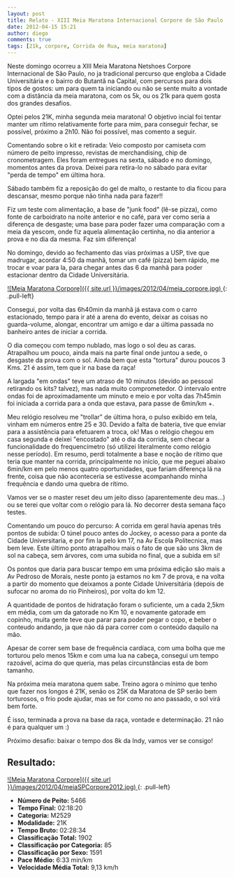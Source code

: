 ```yaml
---
layout: post
title: Relato - XIII Meia Maratona Internacional Corpore de São Paulo
date: 2012-04-15 15:21
author: diego
comments: true
tags: [21k, corpore, Corrida de Rua, meia maratona]
---
```

Neste domingo ocorreu a XIII Meia Maratona Netshoes Corpore Internacional de São Paulo, no ja tradicional percurso que engloba a Cidade Universitária e o bairro do Butantã na Capital, com percursos para dois tipos de gostos: um para quem ta iniciando ou não se sente muito a vontade com a distância da meia maratona, com os 5k, ou os 21k para quem gosta dos grandes desafios.

Optei pelos 21K, minha segunda meia maratona! O objetivo incial foi tentar manter um rítimo relativamente forte para mim, para conseguir fechar, se possível, próximo a 2h10. Não foi possível, mas comento a seguir.

Comentando sobre o kit e retirada: Veio composto por camiseta com número de peito impresso, revistas de merchandising, chip de cronometragem. Eles foram entregues na sexta, sábado e no domingo, momentos antes da prova. Deixei para retira-lo no sábado para evitar "perda de tempo" em última hora.

Sábado também fiz a reposição do gel de malto, o restante to dia ficou para descansar, mesmo porque não tinha nada para fazer!!

Fiz um teste com alimentação, a base de "junk food" (lê-se pizza), como fonte de carboidrato na noite anterior e no café, para ver como seria a diferença de desgaste; uma base para poder fazer uma comparação com a meia da yescom, onde fiz aquela alimentação certinha, no dia anterior a prova e no dia da mesma. Faz sim diferença!

No domingo, devido ao fechamento das vias próximas a USP, tive que madrugar, acordar 4:50 da manhã, tomar um café (pizza) bem rápido, me trocar e voar para la, para chegar antes das 6 da manhã para poder estacionar dentro da Cidade Universitária.

<a href="/images/2012/04/meia_corpore.jpg">
![Meia Maratona Corpore]({{ site.url }}/images/2012/04/meia_corpore.jpg)
</a>
{: .pull-left}

Consegui, por volta das 6h40min da manhã já estava com o carro estacionado, tempo para ir até a arena do evento, deixar as coisas no guarda-volume, alongar, encontrar um amigo e dar a última passada no banheiro antes de iniciar a corrida.

O dia começou com tempo nublado, mas logo o sol deu as caras. Atrapalhou um pouco, ainda mais na parte final onde juntou a sede, o desgaste da prova com o sol. Ainda bem que esta "tortura" durou poucos 3 Kms. 21 é assim, tem que ir na base da raça!

A largada "em ondas" teve um atraso de 10 minutos (devido ao pessoal retirando os kits? talvez), mas nada muito comprometedor. O intervalo entre ondas foi de aproximadamente um minuto e meio e por volta das 7h45min foi iniciada a corrida para a onda que estava, para passe de 6min/km +.

Meu relógio resolveu me "trollar" de última hora, o pulso exibido em tela, vinham em números entre 25 e 30. Devido a falta de bateria, tive que enviar para a assistência para efetuarem a troca, ok! Mas o relógio chegou em casa segunda e deixei "encostado" até o dia da corrida, sem checar a funcionalidade do frequencímetro (só utilizei literalmente como relógio nesse período). Em resumo, perdi totalmente a base e noção de rítimo que teria que manter na corrida, principalmente no início, que me peguei abaixo 6min/km em pelo menos quatro oportunidades, que fariam diferença lá na frente, coisa que não aconteceria se estivesse acompanhando minha frequência e dando uma quebra de rítimo.

Vamos ver se o master reset deu um jeito disso (aparentemente deu mas...) ou se terei que voltar com o relógio para lá. No decorrer desta semana faço testes.

Comentando um pouco do percurso: A corrida em geral havia apenas três pontos de subida: O túnel pouco antes do Jockey, o acesso para a ponte da Cidade Universitaria, e por fim la pelo km 17, na Av Escola Politecnica, mas bem leve. Este último ponto atrapalhou mais o fato de que são uns 3km de sol na cabeça, sem árvores, com uma subida no final, que a subida em si!

Os pontos que daria para buscar tempo em uma próxima edição são mais a Av Pedroso de Morais, neste ponto ja estamos no km 7 de prova, e na volta a partir do momento que deixamos a ponte Cidade Universitária (depois de sufocar no aroma do rio Pinheiros), por volta do km 12.

A quantidade de pontos de hidratação foram o suficiente, um a cada 2,5km em média, com um da gatorade no Km 10, e novamente gatorade em copinho, muita gente teve que parar para poder pegar o copo, e beber o conteudo andando, ja que não dá para correr com o conteúdo daquilo na mão.

Apesar de correr sem base de frequência cardíaca, com uma bolha que me torturou pelo menos 15km e com uma lua na cabeça, consegui um tempo razoável, acima do que queria, mas pelas circunstâncias esta de bom tamanho.

Na próxima meia maratona quem sabe. Treino agora o mínimo que tenho que fazer nos longos é 21K, senão os 25K da Maratona de SP serão bem torturosos, o frio pode ajudar, mas se for como no ano passado, o sol virá bem forte.

É isso, terminada a prova na base da raça, vontade e determinação. 21 não é para qualquer um :)

Próximo desafio: baixar o tempo dos 8k da Indy, vamos ver se consigo!

## Resultado:

<a href="/images/2012/04/meiaSPCorpore2012_big.jpg">
![Meia Maratona Corpore]({{ site.url }}/images/2012/04/meiaSPCorpore2012.jpg)
</a>
{: .pull-left}

* **Número de Peito:** 5466
* **Tempo Final:** 02:18:20
* **Categoria:** M2529
* **Modalidade:** 21K
* **Tempo Bruto:** 02:28:34
* **Classificação Total:** 1902
* **Classificação por Categoria:** 85
* **Classificação por Sexo:** 1591
* **Pace Médio:** 6:33 min/km
* **Velocidade Média Total:** 9,13 km/h

